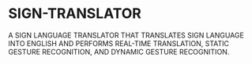 # SIGN-TRANSLATOR
A SIGN LANGUAGE TRANSLATOR THAT TRANSLATES SIGN LANGUAGE INTO ENGLISH AND PERFORMS REAL-TIME TRANSLATION, STATIC GESTURE RECOGNITION, AND DYNAMIC GESTURE RECOGNITION.
